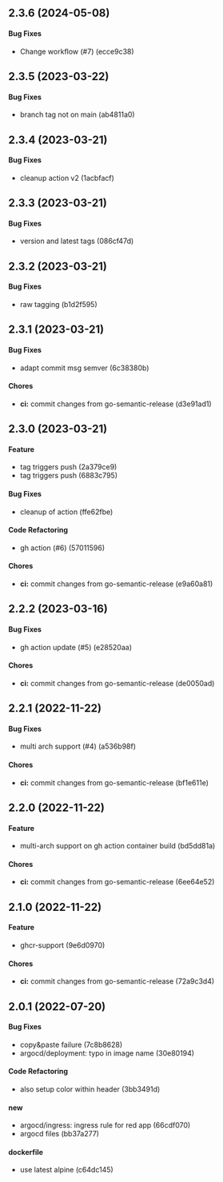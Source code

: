 ## 2.3.6 (2024-05-08)

#### Bug Fixes

* Change workflow (#7) (ecce9c38)


## 2.3.5 (2023-03-22)

#### Bug Fixes

* branch tag not on main (ab4811a0)


## 2.3.4 (2023-03-21)

#### Bug Fixes

* cleanup action v2 (1acbfacf)


## 2.3.3 (2023-03-21)

#### Bug Fixes

* version and latest tags (086cf47d)


## 2.3.2 (2023-03-21)

#### Bug Fixes

* raw tagging (b1d2f595)


## 2.3.1 (2023-03-21)

#### Bug Fixes

* adapt commit msg semver (6c38380b)

#### Chores

* **ci:** commit changes from go-semantic-release (d3e91ad1)


## 2.3.0 (2023-03-21)

#### Feature

* tag triggers push (2a379ce9)
* tag triggers push (6883c795)

#### Bug Fixes

* cleanup of action (ffe62fbe)

#### Code Refactoring

* gh action (#6) (57011596)

#### Chores

* **ci:** commit changes from go-semantic-release (e9a60a81)


## 2.2.2 (2023-03-16)

#### Bug Fixes

* gh action update (#5) (e28520aa)

#### Chores

* **ci:** commit changes from go-semantic-release (de0050ad)


## 2.2.1 (2022-11-22)

#### Bug Fixes

* multi arch support (#4) (a536b98f)

#### Chores

* **ci:** commit changes from go-semantic-release (bf1e611e)


## 2.2.0 (2022-11-22)

#### Feature

* multi-arch support on gh action container build (bd5dd81a)

#### Chores

* **ci:** commit changes from go-semantic-release (6ee64e52)


## 2.1.0 (2022-11-22)

#### Feature

* ghcr-support (9e6d0970)

#### Chores

* **ci:** commit changes from go-semantic-release (72a9c3d4)


## 2.0.1 (2022-07-20)

#### Bug Fixes

* copy&paste failure (7c8b8628)
* argocd/deployment: typo in image name (30e80194)

#### Code Refactoring

* also setup color within header (3bb3491d)

#### new

* argocd/ingress: ingress rule for red app (66cdf070)
* argocd files (bb37a277)

#### dockerfile

* use latest alpine (c64dc145)

